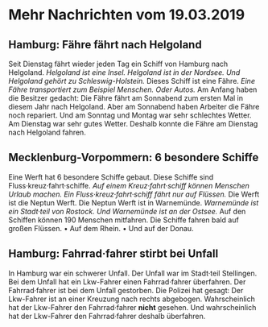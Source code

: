 # Mehr Nachrichten vom 19.03.2019


## Hamburg: Fähre fährt nach Helgoland
Seit Dienstag fährt wieder jeden Tag ein Schiff von Hamburg nach Helgoland. 
*Helgoland ist eine Insel.* 
*Helgoland ist in der Nordsee.* 
*Und Helgoland gehört zu Schleswig-Holstein.* Dieses Schiff ist eine Fähre. 
*Eine Fähre transportiert zum Beispiel Menschen.* *Oder Autos.* Am Anfang haben die Besitzer gedacht: Die Fähre fährt am Sonnabend zum ersten Mal in diesem Jahr nach Helgoland. Aber am Sonnabend haben Arbeiter die Fähre noch repariert. Und am Sonntag und Montag war sehr schlechtes Wetter. Am Dienstag war sehr gutes Wetter. Deshalb konnte die Fähre am Dienstag nach Helgoland fahren. 

## Mecklenburg-Vorpommern:  6 besondere Schiffe
Eine Werft hat 6 besondere Schiffe gebaut. Diese Schiffe sind Fluss·kreuz·fahrt·schiffe. 
*Auf einem Kreuz·fahrt·schiff können Menschen Urlaub machen.* 
*Ein Fluss·kreuz·fahrt·schiff fährt nur auf Flüssen.* Die Werft ist die Neptun Werft. Die Neptun Werft ist in Warnemünde. 
*Warnemünde ist ein Stadt·teil von Rostock.* 
*Und Warnemünde ist an der Ostsee.* Auf den Schiffen können 190 Menschen mitfahren. Die Schiffe fahren bald auf großen Flüssen. • Auf dem Rhein. • Und auf der Donau. 

## Hamburg: Fahrrad·fahrer stirbt bei Unfall
In Hamburg war ein schwerer Unfall. Der Unfall war im Stadt·teil Stellingen. Bei dem Unfall hat ein Lkw-Fahrer einen Fahrrad·fahrer überfahren. Der Fahrrad·fahrer ist bei dem Unfall gestorben. Die Polizei hat gesagt: Der Lkw-Fahrer ist an einer Kreuzung nach rechts abgebogen. Wahrscheinlich hat der Lkw-Fahrer den Fahrrad·fahrer **nicht** gesehen. Und wahrscheinlich hat der Lkw-Fahrer den Fahrrad·fahrer deshalb überfahren. 
